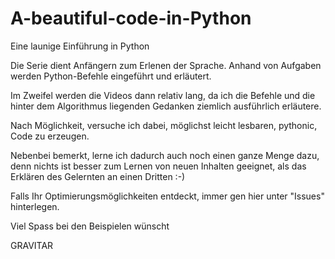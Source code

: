 # A-beautiful-code-in-Python
Eine launige Einführung in Python

Die Serie dient Anfängern zum Erlenen der Sprache. Anhand von Aufgaben werden Python-Befehle eingeführt und erläutert.

Im Zweifel werden die Videos dann relativ lang, da ich die Befehle und die hinter dem Algorithmus liegenden Gedanken ziemlich ausführlich erläutere.

Nach Möglichkeit, versuche ich dabei, möglichst leicht lesbaren, pythonic, Code zu erzeugen.

Nebenbei bemerkt, lerne ich dadurch auch noch einen ganze Menge dazu, denn nichts ist besser zum Lernen von neuen Inhalten geeignet, als das Erklären des Gelernten an einen Dritten :-)

Falls Ihr Optimierungsmöglichkeiten entdeckt, immer gen hier unter "Issues" hinterlegen.

Viel Spass bei den Beispielen wünscht

GRAVITAR
